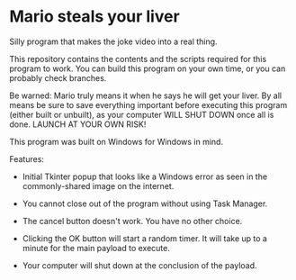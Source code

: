 # Mario steals your liver
Silly program that makes the joke video into a real thing. 

This repository contains the contents and the scripts required for this program to work. You can build this program on your own time, or you can probably check branches.

Be warned: Mario truly means it when he says he will get your liver. By all means be sure to save everything important before executing this program (either built or unbuilt), as your computer WILL SHUT DOWN once all is done. LAUNCH AT YOUR OWN RISK!

This program was built on Windows for Windows in mind.

Features: 
 - Initial Tkinter popup that looks like a Windows error as seen in the commonly-shared image on the internet.

 - You cannot close out of the program without using Task Manager. 

 - The cancel button doesn't work. You have no other choice.
 
 - Clicking the OK button will start a random timer. It will take up to a minute for the main payload to execute.
 
 - Your computer will shut down at the conclusion of the payload. 
